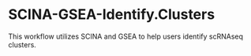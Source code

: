 # SCINA-GSEA-Identify.Clusters
This workflow utilizes SCINA and GSEA to help users identify scRNAseq clusters.
